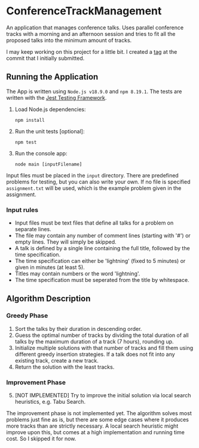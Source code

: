 # ConferenceTrackManagement
An application that manages conference talks. Uses parallel conference tracks with a morning and an afternoon session and tries to fit all the proposed talks into the minimum amount of tracks.

I may keep working on this project for a little bit. I created a [tag](https://github.com/c-auri/ConferenceTrackManagement/tree/submitted) at the commit that I initially submitted.

## Running the Application
The App is written using `Node.js v18.9.0` and `npm 8.19.1`. The tests are written with the [Jest Testing Framework](https://jestjs.io/).

1. Load Node.js dependencies:
    ```
    npm install
    ```
2. Run the unit tests [optional]:
    ```
    npm test
    ```
3. Run the console app:
    ```
    node main [inputFilename]
    ```

Input files must be placed in the `input` directory. There are predefined problems for testing, but you can also write your own. If no file is specified `assignment.txt` will be used, which is the example problem given in the assignment.

### Input rules
- Input files must be text files that define all talks for a problem on separate lines.
- The file may contain any number of comment lines (starting with '#') or empty lines. They will simply be skipped.
- A talk is defined by a single line containing the full title, followed by the time specification.
- The time specification can either be 'lightning' (fixed to 5 minutes) or given in minutes (at least 5).
- Titles may contain numbers or the word 'lightning'.
- The time specification must be seperated from the title by whitespace.

## Algorithm Description
### Greedy Phase
1. Sort the talks by their duration in descending order.
2. Guess the optimal number of tracks by dividing the total duration of all talks by the maximum duration of a track (7 hours), rounding up.
3. Initialize multiple solutions with that number of tracks and fill them using different greedy insertion strategies. If a talk does not fit into any existing track, create a new track.
4. Return the solution with the least tracks.
### Improvement Phase
5. [NOT IMPLEMENTED] Try to improve the initial solution via local search heuristics, e.g. Tabu Search.

The improvement phase is not implemented yet. The algorithm solves most problems just fine as is, but there are some edge cases where it produces more tracks than are strictly necessary. A local search heuristic might improve upon this, but comes at a high implementation and running time cost. So I skipped it for now.